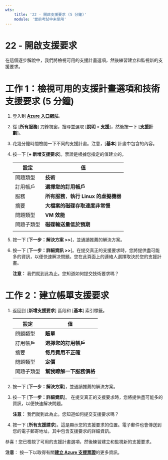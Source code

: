 ```yaml
---
wts:
    title: '22 - 開啟支援要求 (5 分鐘)'
    module: '當前考試中未使用'
---
```

# 22 - 開啟支援要求

在這個逐步解說中，我們將檢視可用的支援計畫選項，然後練習建立和監視新的支援要求。

# 工作 1：檢視可用的支援計畫選項和技術支援要求 (5 分鐘)

1. 登入到 [**Azure 入口網站**](https://portal.azure.com)。

2. 從 [**所有服務**] 刀鋒視窗，搜尋並選取 [**說明 + 支援**]，然後按一下 [**支援計劃**]。

3. 花幾分鐘時間檢閱一下不同的支援計畫。注意，[**基本**] 計畫中包含的內容。 

4. 按一下 [**+ 新增支援要求**]。票證是根據您指定的值建立的。 

    | 設定 | 值|
    |----|--------|
    | 問題類型| **技術** |
    | 訂用帳戶 | **選擇您的訂用帳戶** |
    | 服務 | **所有服務**，**執行 Linux 的虛擬機器** |
    | 摘要 | **大檔案的磁碟存取速度非常慢** |
    | 問題類型 | **VM 效能** |
    | 問題子類型 | **磁碟輸送量低於預期** |    
    | | |

5. 按一下 [**下一步：解決方案 >>**]，並通讀推薦的解決方案。

6. 按一下 [**下一步：詳細資訊 >>**]。在提交真正的支援要求時，您將提供盡可能多的資訊，以便快速解决問題。您在此頁面上的連絡人選擇取決於您的支援計畫。 

    **注意：** 我們就到此為止。您知道如何提交技術要求嗎？

# 工作 2：建立帳單支援要求

1. 返回到 [**新增支援要求**] 區段和 [**基本**] 索引標籤。 

    | 設定 | 值|
    |----|--------|
    | 問題類型| **賬單** |
    | 訂用帳戶 | **選擇您的訂用帳戶** |
    | 摘要 | **每月費用不正確** |
    | 問題類型 | **定價** |
    | 問題子類型 | **幫我瞭解一下服務價格** |    
    | | |

2. 按一下 [**下一步：解決方案**]，並通讀推薦的解決方案。

3. 按一下 [**下一步：詳細資訊**]。  在提交真正的支援要求時，您將提供盡可能多的資訊，以便快速解决問題。 

    **注意：** 我們就到此為止。您知道如何提交支援要求嗎？

4. 按一下 [**所有支援請求**]。這是顯示您的支援要求的位置。電子郵件也會傳送到您的電子郵寄地址，其中包含支援要求的詳細資訊。

恭喜！您已檢視了可用的支援計畫選項，然後練習建立和監視新的支援要求。

**注意**： 按一下以取得有關[**建立 Azure 支援票證**](https://azure.microsoft.com/zh-tw/support/create-ticket)的更多資訊。
